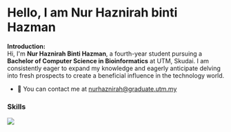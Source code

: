 # Hello, I am Nur Haznirah binti Hazman

<b>Introduction:</b>
<br>
Hi, I'm <b>Nur Haznirah Binti Hazman</b>, a fourth-year student pursuing a <b>Bachelor of Computer Science in Bioinformatics</b> at UTM, Skudai. I am consistently eager to expand my knowledge and eagerly anticipate delving into fresh prospects to create a beneficial influence in the technology world.

<ul>
  <li>📧 You can contact me at <u>nurhaznirah@graduate.utm.my</u></li>
</ul>  

<h3>Skills</h3>
<img
  src="https://img.shields.io/badge/Python-3776AB?style=for-the-badge&logo=python&logoColor=white",
  src="https://img.shields.io/badge/HTML-239120?style=for-the-badge&logo=html5&logoColor=white",
  src="https://img.shields.io/badge/CSS-239120?&style=for-the-badge&logo=css3&logoColor=white",
  src="https://img.shields.io/badge/JavaScript-323330?style=for-the-badge&logo=javascript&logoColor=F7DF1E",
  src="https://img.shields.io/badge/C%2B%2B-00599C?style=for-the-badge&logo=c%2B%2B&logoColor=white",
  src="https://img.shields.io/badge/Java-ED8B00?style=for-the-badge&logo=openjdk&logoColor=white",
  src="https://img.shields.io/badge/PHP-777BB4?style=for-the-badge&logo=php&logoColor=white"
  src="https://img.shields.io/badge/Bootstrap-563D7C?style=for-the-badge&logo=bootstrap&logoColor=white",
  src="	https://img.shields.io/badge/jQuery-0769AD?style=for-the-badge&logo=jquery&logoColor=white",
  src="https://img.shields.io/badge/Django-092E20?style=for-the-badge&logo=django&logoColor=white",
  src="https://img.shields.io/badge/MongoDB-4EA94B?style=for-the-badge&logo=mongodb&logoColor=white",
  src="https://img.shields.io/badge/MySQL-00000F?style=for-the-badge&logo=mysql&logoColor=white"
  />
